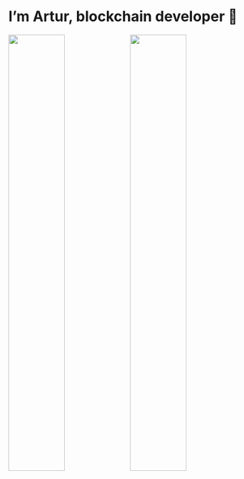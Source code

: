 # I’m Artur, blockchain developer 👋

<img align="left" width="47%" src="https://github-readme-stats.vercel.app/api?username=ArthurChemov&theme=gotham&show_icons=true" />
<img width="47%" src="https://github-readme-stats.vercel.app/api/top-langs/?username=ArthurChemov&layout=compact&theme=gotham" />

<!---
ArthurChemov/ArthurChemov is a ✨ special ✨ repository because its `README.md` (this file) appears on your GitHub profile.
You can click the Preview link to take a look at your changes.
--->
